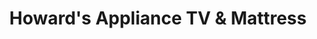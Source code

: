 ---
title: "Howard's Appliance TV & Mattress"
url: /pico-rivera/howards-appliance-tv-und-mattress/
shop: Haushaltsgeräte
---